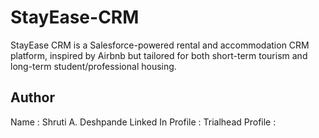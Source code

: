 # StayEase-CRM
StayEase CRM is a Salesforce-powered rental and accommodation CRM platform, inspired by Airbnb but tailored for both short-term tourism and long-term student/professional housing.

## Author 
Name : Shruti A. Deshpande
Linked In Profile :
Trialhead Profile : 
